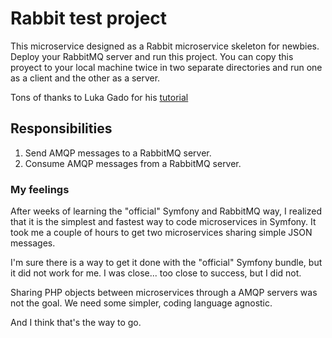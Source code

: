 # Rabbit test project

This microservice designed as a Rabbit microservice skeleton for newbies.
Deploy your RabbitMQ server and run this project.
You can copy this proyect to your local machine twice in two separate directories and run one as a client and the other as a server.

Tons of thanks to Luka Gado for his [tutorial](https://medium.com/q-software/symfony-and-rabbitmq-86b14dd604b1)

## Responsibilities

1. Send AMQP messages to a RabbitMQ server.
2. Consume AMQP messages from a RabbitMQ server.

### My feelings

After weeks of learning the "official" Symfony and RabbitMQ way, I realized that it is the simplest and fastest way to code microservices in Symfony. It took me a couple of hours to get two microservices sharing simple JSON messages.

I'm sure there is a way to get it done with the "official" Symfony bundle, but it did not work for me. I was close... too close to success, but I did not.

Sharing PHP objects between microservices through a AMQP servers was not the goal. We need some simpler, coding language agnostic.

And I think that's the way to go.
